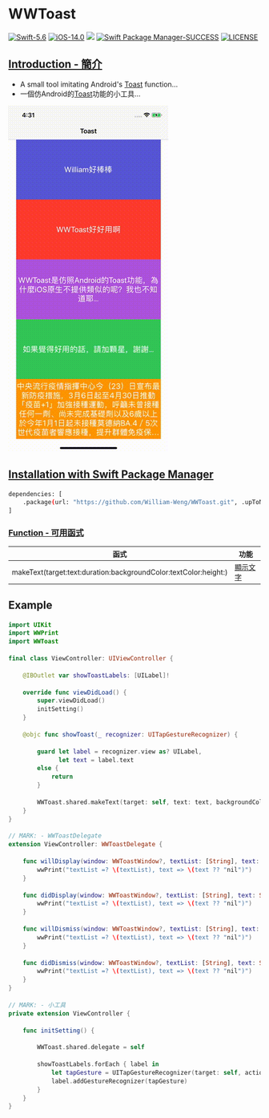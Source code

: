 # WWToast

[![Swift-5.6](https://img.shields.io/badge/Swift-5.6-orange.svg?style=flat)](https://developer.apple.com/swift/) [![iOS-14.0](https://img.shields.io/badge/iOS-14.0-pink.svg?style=flat)](https://developer.apple.com/swift/) ![](https://img.shields.io/github/v/tag/William-Weng/WWToast) [![Swift Package Manager-SUCCESS](https://img.shields.io/badge/Swift_Package_Manager-SUCCESS-blue.svg?style=flat)](https://developer.apple.com/swift/) [![LICENSE](https://img.shields.io/badge/LICENSE-MIT-yellow.svg?style=flat)](https://developer.apple.com/swift/)

## [Introduction - 簡介](https://swiftpackageindex.com/William-Weng)
- A small tool imitating Android's [Toast](https://developer.android.com/guide/topics/ui/notifiers/toasts) function...
- 一個仿Android的[Toast](https://developer.android.com/guide/topics/ui/notifiers/toasts?hl=zh-tw)功能的小工具…

![](./Example.gif)

## [Installation with Swift Package Manager](https://medium.com/彼得潘的-swift-ios-app-開發問題解答集/使用-spm-安裝第三方套件-xcode-11-新功能-2c4ffcf85b4b)

```bash
dependencies: [
    .package(url: "https://github.com/William-Weng/WWToast.git", .upToNextMajor(from: "1.1.0"))
]
```

### [Function - 可用函式](https://www.ithome.com.tw/articles/10293984)
|函式|功能|
|-|-|
|makeText(target:text:duration:backgroundColor:textColor:height:)|[顯示文字](https://kotlin.litotom.com/android-zhuan-an-kai-fa/6-activity-she-ji/6.4-shi-yong-fu-dong-xian-shi-toast-lei-bie)|

## Example
```swift
import UIKit
import WWPrint
import WWToast

final class ViewController: UIViewController {
    
    @IBOutlet var showToastLabels: [UILabel]!
    
    override func viewDidLoad() {
        super.viewDidLoad()
        initSetting()
    }
    
    @objc func showToast(_ recognizer: UITapGestureRecognizer) {
        
        guard let label = recognizer.view as? UILabel,
              let text = label.text
        else {
            return
        }
        
        WWToast.shared.makeText(target: self, text: text, backgroundColor: .red)
    }
}

// MARK: - WWToastDelegate
extension ViewController: WWToastDelegate {
    
    func willDisplay(window: WWToastWindow?, textList: [String], text: String?) {
        wwPrint("textList =? \(textList), text => \(text ?? "nil")")
    }
    
    func didDisplay(window: WWToastWindow?, textList: [String], text: String?) {
        wwPrint("textList =? \(textList), text => \(text ?? "nil")")
    }
    
    func willDismiss(window: WWToastWindow?, textList: [String], text: String?) {
        wwPrint("textList =? \(textList), text => \(text ?? "nil")")
    }

    func didDismiss(window: WWToastWindow?, textList: [String], text: String?) {
        wwPrint("textList =? \(textList), text => \(text ?? "nil")")
    }
}

// MARK: - 小工具
private extension ViewController {
    
    func initSetting() {
        
        WWToast.shared.delegate = self
        
        showToastLabels.forEach { label in
            let tapGesture = UITapGestureRecognizer(target: self, action: #selector(Self.showToast(_:)))
            label.addGestureRecognizer(tapGesture)
        }
    }
}
```
